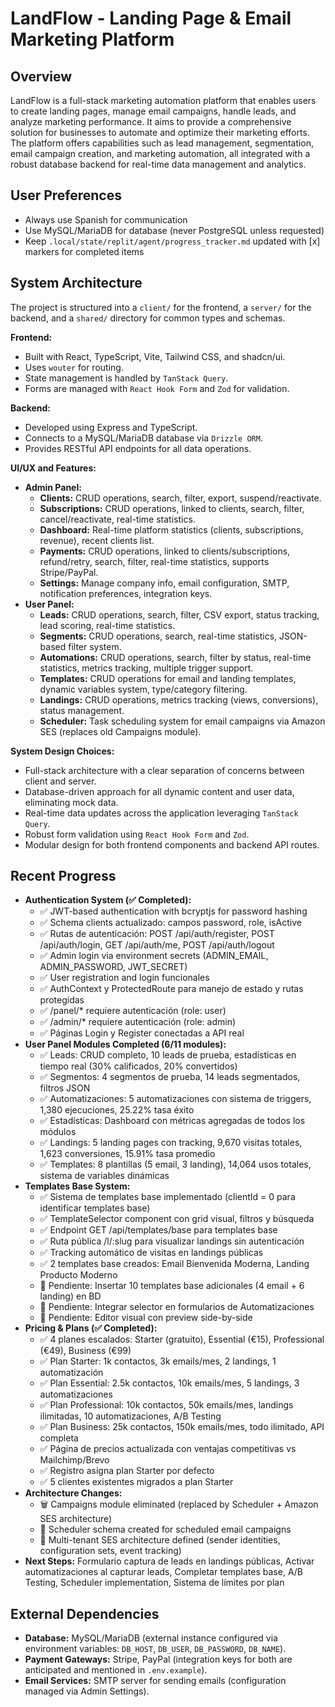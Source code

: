 # LandFlow - Landing Page & Email Marketing Platform

## Overview
LandFlow is a full-stack marketing automation platform that enables users to create landing pages, manage email campaigns, handle leads, and analyze marketing performance. It aims to provide a comprehensive solution for businesses to automate and optimize their marketing efforts. The platform offers capabilities such as lead management, segmentation, email campaign creation, and marketing automation, all integrated with a robust database backend for real-time data management and analytics.

## User Preferences
- Always use Spanish for communication
- Use MySQL/MariaDB for database (never PostgreSQL unless requested)
- Keep `.local/state/replit/agent/progress_tracker.md` updated with [x] markers for completed items

## System Architecture
The project is structured into a `client/` for the frontend, a `server/` for the backend, and a `shared/` directory for common types and schemas.

**Frontend:**
-   Built with React, TypeScript, Vite, Tailwind CSS, and shadcn/ui.
-   Uses `wouter` for routing.
-   State management is handled by `TanStack Query`.
-   Forms are managed with `React Hook Form` and `Zod` for validation.

**Backend:**
-   Developed using Express and TypeScript.
-   Connects to a MySQL/MariaDB database via `Drizzle ORM`.
-   Provides RESTful API endpoints for all data operations.

**UI/UX and Features:**
-   **Admin Panel:**
    -   **Clients:** CRUD operations, search, filter, export, suspend/reactivate.
    -   **Subscriptions:** CRUD operations, linked to clients, search, filter, cancel/reactivate, real-time statistics.
    -   **Dashboard:** Real-time platform statistics (clients, subscriptions, revenue), recent clients list.
    -   **Payments:** CRUD operations, linked to clients/subscriptions, refund/retry, search, filter, real-time statistics, supports Stripe/PayPal.
    -   **Settings:** Manage company info, email configuration, SMTP, notification preferences, integration keys.
-   **User Panel:**
    -   **Leads:** CRUD operations, search, filter, CSV export, status tracking, lead scoring, real-time statistics.
    -   **Segments:** CRUD operations, search, real-time statistics, JSON-based filter system.
    -   **Automations:** CRUD operations, search, filter by status, real-time statistics, metrics tracking, multiple trigger support.
    -   **Templates:** CRUD operations for email and landing templates, dynamic variables system, type/category filtering.
    -   **Landings:** CRUD operations, metrics tracking (views, conversions), status management.
    -   **Scheduler:** Task scheduling system for email campaigns via Amazon SES (replaces old Campaigns module).

**System Design Choices:**
-   Full-stack architecture with a clear separation of concerns between client and server.
-   Database-driven approach for all dynamic content and user data, eliminating mock data.
-   Real-time data updates across the application leveraging `TanStack Query`.
-   Robust form validation using `React Hook Form` and `Zod`.
-   Modular design for both frontend components and backend API routes.

## Recent Progress
-   **Authentication System (✅ Completed):**
    -   ✅ JWT-based authentication with bcryptjs for password hashing
    -   ✅ Schema clients actualizado: campos password, role, isActive
    -   ✅ Rutas de autenticación: POST /api/auth/register, POST /api/auth/login, GET /api/auth/me, POST /api/auth/logout
    -   ✅ Admin login via environment secrets (ADMIN_EMAIL, ADMIN_PASSWORD, JWT_SECRET)
    -   ✅ User registration and login funcionales
    -   ✅ AuthContext y ProtectedRoute para manejo de estado y rutas protegidas
    -   ✅ /panel/* requiere autenticación (role: user)
    -   ✅ /admin/* requiere autenticación (role: admin)
    -   ✅ Páginas Login y Register conectadas a API real
-   **User Panel Modules Completed (6/11 modules):**
    -   ✅ Leads: CRUD completo, 10 leads de prueba, estadísticas en tiempo real (30% calificados, 20% convertidos)
    -   ✅ Segmentos: 4 segmentos de prueba, 14 leads segmentados, filtros JSON
    -   ✅ Automatizaciones: 5 automatizaciones con sistema de triggers, 1,380 ejecuciones, 25.22% tasa éxito
    -   ✅ Estadísticas: Dashboard con métricas agregadas de todos los módulos
    -   ✅ Landings: 5 landing pages con tracking, 9,670 visitas totales, 1,623 conversiones, 15.91% tasa promedio
    -   ✅ Templates: 8 plantillas (5 email, 3 landing), 14,064 usos totales, sistema de variables dinámicas
-   **Templates Base System:**
    -   ✅ Sistema de templates base implementado (clientId = 0 para identificar templates base)
    -   ✅ TemplateSelector component con grid visual, filtros y búsqueda
    -   ✅ Endpoint GET /api/templates/base para templates base
    -   ✅ Ruta pública /l/:slug para visualizar landings sin autenticación
    -   ✅ Tracking automático de visitas en landings públicas
    -   ✅ 2 templates base creados: Email Bienvenida Moderna, Landing Producto Moderno
    -   📝 Pendiente: Insertar 10 templates base adicionales (4 email + 6 landing) en BD
    -   📝 Pendiente: Integrar selector en formularios de Automatizaciones
    -   📝 Pendiente: Editor visual con preview side-by-side
-   **Pricing & Plans (✅ Completed):**
    -   ✅ 4 planes escalados: Starter (gratuito), Essential (€15), Professional (€49), Business (€99)
    -   ✅ Plan Starter: 1k contactos, 3k emails/mes, 2 landings, 1 automatización
    -   ✅ Plan Essential: 2.5k contactos, 10k emails/mes, 5 landings, 3 automatizaciones
    -   ✅ Plan Professional: 10k contactos, 50k emails/mes, landings ilimitadas, 10 automatizaciones, A/B Testing
    -   ✅ Plan Business: 25k contactos, 150k emails/mes, todo ilimitado, API completa
    -   ✅ Página de precios actualizada con ventajas competitivas vs Mailchimp/Brevo
    -   ✅ Registro asigna plan Starter por defecto
    -   ✅ 5 clientes existentes migrados a plan Starter
-   **Architecture Changes:**
    -   🗑️ Campaigns module eliminated (replaced by Scheduler + Amazon SES architecture)
    -   📅 Scheduler schema created for scheduled email campaigns
    -   📧 Multi-tenant SES architecture defined (sender identities, configuration sets, event tracking)
-   **Next Steps:** Formulario captura de leads en landings públicas, Activar automatizaciones al capturar leads, Completar templates base, A/B Testing, Scheduler implementation, Sistema de límites por plan

## External Dependencies
-   **Database:** MySQL/MariaDB (external instance configured via environment variables: `DB_HOST`, `DB_USER`, `DB_PASSWORD`, `DB_NAME`).
-   **Payment Gateways:** Stripe, PayPal (integration keys for both are anticipated and mentioned in `.env.example`).
-   **Email Services:** SMTP server for sending emails (configuration managed via Admin Settings).